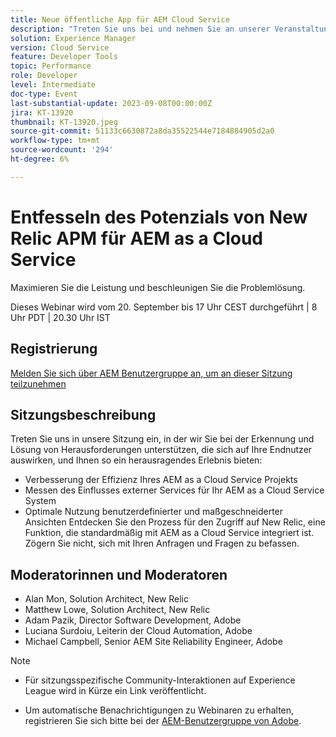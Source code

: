 ```yaml
---
title: Neue öffentliche App für AEM Cloud Service
description: "Treten Sie uns bei und nehmen Sie an unserer Veranstaltung teil, in der wir Sie bei der Erkennung und Lösung von Problemen unterstützen, die sich auf Ihre Endkunden auswirken. Dies ermöglicht Ihnen ein herausragendes Erlebnis durch die Verbesserung der Effizienz Ihres AEM as a Cloud Service Projekts, die Messung des Einflusses externer Services für Ihr as a Cloud Service System und die bestmögliche Nutzung benutzerdefinierter und maßgeschneiderter Ansichten. Erfahren Sie mehr über den Zugriff auf New Relic, eine Funktion, die standardmäßig mit AEM as a Cloud Service integriert ist. Zögern Sie nicht, sich mit Ihren Anfragen und Fragen zu befassen."
solution: Experience Manager
version: Cloud Service
feature: Developer Tools
topic: Performance
role: Developer
level: Intermediate
doc-type: Event
last-substantial-update: 2023-09-08T00:00:00Z
jira: KT-13920
thumbnail: KT-13920.jpeg
source-git-commit: 51133c6630872a8da35522544e7184884905d2a0
workflow-type: tm+mt
source-wordcount: '294'
ht-degree: 6%

---
```



# Entfesseln des Potenzials von New Relic APM für AEM as a Cloud Service

Maximieren Sie die Leistung und beschleunigen Sie die Problemlösung.

Dieses Webinar wird vom 20. September bis 17 Uhr CEST durchgeführt | 8 Uhr PDT | 20.30 Uhr IST

## Registrierung

[Melden Sie sich über AEM Benutzergruppe an, um an dieser Sitzung teilzunehmen](https://aem-augs.adobe.com/events/details/adobe-experience-manager-aem-learning-chapter-presents-harness-the-power-of-new-relic-apm-for-aem-as-a-cloud-service-boost-performance-amp-rapid-issue-fix/)

## Sitzungsbeschreibung

Treten Sie uns in unsere Sitzung ein, in der wir Sie bei der Erkennung und Lösung von Herausforderungen unterstützen, die sich auf Ihre Endnutzer auswirken, und Ihnen so ein herausragendes Erlebnis bieten:

* Verbesserung der Effizienz Ihres AEM as a Cloud Service Projekts
* Messen des Einflusses externer Services für Ihr AEM as a Cloud Service System
* Optimale Nutzung benutzerdefinierter und maßgeschneiderter Ansichten Entdecken Sie den Prozess für den Zugriff auf New Relic, eine Funktion, die standardmäßig mit AEM as a Cloud Service integriert ist. Zögern Sie nicht, sich mit Ihren Anfragen und Fragen zu befassen.

## Moderatorinnen und Moderatoren

* Alan Mon, Solution Architect, New Relic
* Matthew Lowe, Solution Architect, New Relic
* Adam Pazik, Director Software Development, Adobe
* Luciana Surdoiu, Leiterin der Cloud Automation, Adobe
* Michael Campbell, Senior AEM Site Reliability Engineer, Adobe

>[!NOTE]
>
>* Für sitzungsspezifische Community-Interaktionen auf Experience League wird in Kürze ein Link veröffentlicht.
>
>* Um automatische Benachrichtigungen zu Webinaren zu erhalten, registrieren Sie sich bitte bei der [AEM-Benutzergruppe von Adobe](https://aem-augs.adobe.com/).
